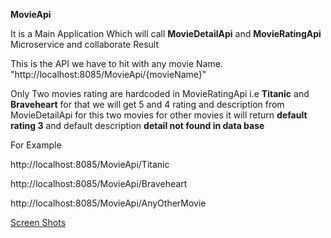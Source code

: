 **MovieApi**

It is a Main Application Which will call **MovieDetailApi** and **MovieRatingApi** Microservice and collaborate Result

This is the API we have to hit with any movie Name. "http://localhost:8085/MovieApi/{movieName}"
  
Only Two movies rating are hardcoded in MovieRatingApi i.e **Titanic** and **Braveheart** for that we will get 5 and 4 rating and description from MovieDetailApi for this two movies for other movies it will return **default rating 3** and default description **detail not found in data base**

For Example

http://localhost:8085/MovieApi/Titanic


http://localhost:8085/MovieApi/Braveheart


http://localhost:8085/MovieApi/AnyOtherMovie


[Screen Shots]()

